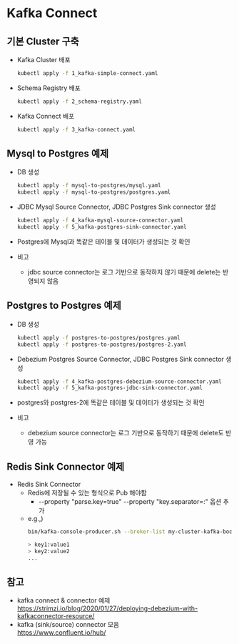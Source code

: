 # Kafka Connect
## 기본 Cluster 구축
* Kafka Cluster 배포
    ```bash
    kubectl apply -f 1_kafka-simple-connect.yaml
    ```

* Schema Registry 배포
    ```bash
    kubectl apply -f 2_schema-registry.yaml
    ```
  
* Kafka Connect 배포
    ```bash
    kubectl apply -f 3_kafka-connect.yaml
    ```

## Mysql to Postgres 예제
* DB 생성
    ```bash
    kubectl apply -f mysql-to-postgres/mysql.yaml
    kubectl apply -f mysql-to-postgres/postgres.yaml
    ```

* JDBC Mysql Source Connector, JDBC Postgres Sink connector 생성
    ```bash
    kubectl apply -f 4_kafka-mysql-source-connector.yaml
    kubectl apply -f 5_kafka-postgres-sink-connector.yaml
    ```

* Postgres에 Mysql과 똑같은 테이블 및 데이터가 생성되는 것 확인
* 비고
  * jdbc source connector는 로그 기반으로 동작하지 않기 때문에 delete는 반영되지 않음

## Postgres to Postgres 예제
* DB 생성
    ```bash
    kubectl apply -f postgres-to-postgres/postgres.yaml
    kubectl apply -f postgres-to-postgres/postgres-2.yaml
    ```

* Debezium Postgres Source Connector, JDBC Postgres Sink connector 생성
    ```bash
    kubectl apply -f 4_kafka-postgres-debezium-source-connector.yaml
    kubectl apply -f 5_kafka-postgres-jdbc-sink-connector.yaml
    ```

* postgres와 postgres-2에 똑같은 테이블 및 데이터가 생성되는 것 확인
* 비고
  * debezium source connector는 로그 기반으로 동작하기 때문에 delete도 반영 가능

## Redis Sink Connector 예제
* Redis Sink Connector
  * Redis에 저장될 수 있는 형식으로 Pub 해야함
    * --property "parse.key=true" --property "key.separator=:" 옵션 추가
  * e.g.,)
    ``` bash
    bin/kafka-console-producer.sh --broker-list my-cluster-kafka-bootstrap:9092 --topic dbserver1.{DbName}.{TableName} --property "parse.key=true" --property "key.separator=:"

    > key1:value1
    > key2:value2
    ...
    ```

## 참고  
  * kafka connect & connector 예제  
  https://strimzi.io/blog/2020/01/27/deploying-debezium-with-kafkaconnector-resource/
  * kafka (sink/source) connector 모음  
  https://www.confluent.io/hub/
